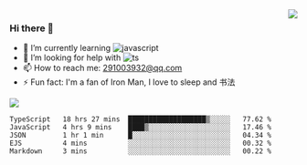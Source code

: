 <img align='right' src='https://github-readme-stats.vercel.app/api?username=niaogege&show_icons=true&theme=radical'/>

### Hi there 👋

- 🌱 I’m currently learning ![javascript](https://img.shields.io/badge/javacript-learn-orange)
- 🤔 I’m looking for help with ![ts](https://img.shields.io/badge/ts-learn-yellow)
- 📫 How to reach me: 291003932@qq.com
- ⚡ Fun fact:  I'm a fan of Iron Man, I love to sleep and 书法

![](https://github-readme-stats.vercel.app/api/top-langs/?username=niaogege&layout=compact)

<!--START_SECTION:waka-->
```text
TypeScript   18 hrs 27 mins  ███████████████████▒░░░░░   77.62 % 
JavaScript   4 hrs 9 mins    ████▒░░░░░░░░░░░░░░░░░░░░   17.46 % 
JSON         1 hr 1 min      █░░░░░░░░░░░░░░░░░░░░░░░░   04.34 % 
EJS          4 mins          ░░░░░░░░░░░░░░░░░░░░░░░░░   00.32 % 
Markdown     3 mins          ░░░░░░░░░░░░░░░░░░░░░░░░░   00.22 % 
```
<!--END_SECTION:waka-->
